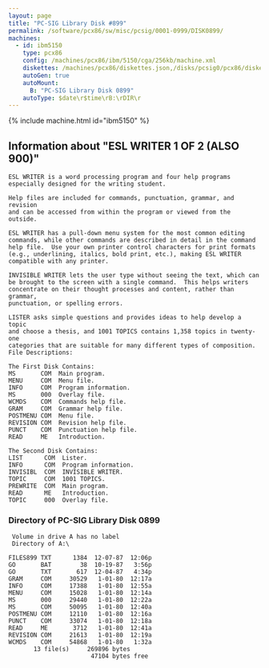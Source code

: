 ```yaml
---
layout: page
title: "PC-SIG Library Disk #899"
permalink: /software/pcx86/sw/misc/pcsig/0001-0999/DISK0899/
machines:
  - id: ibm5150
    type: pcx86
    config: /machines/pcx86/ibm/5150/cga/256kb/machine.xml
    diskettes: /machines/pcx86/diskettes.json,/disks/pcsig0/pcx86/diskettes.json
    autoGen: true
    autoMount:
      B: "PC-SIG Library Disk 0899"
    autoType: $date\r$time\rB:\rDIR\r
---
```


{% include machine.html id="ibm5150" %}

## Information about "ESL WRITER 1 OF 2 (ALSO 900)"

    ESL WRITER is a word processing program and four help programs
    especially designed for the writing student.
    
    Help files are included for commands, punctuation, grammar, and revision
    and can be accessed from within the program or viewed from the outside.
    
    ESL WRITER has a pull-down menu system for the most common editing
    commands, while other commands are described in detail in the command
    help file.  Use your own printer control characters for print formats
    (e.g., underlining, italics, bold print, etc.), making ESL WRITER
    compatible with any printer.
    
    INVISIBLE WRITER lets the user type without seeing the text, which can
    be brought to the screen with a single command.  This helps writers
    concentrate on their thought processes and content, rather than grammar,
    punctuation, or spelling errors.
    
    LISTER asks simple questions and provides ideas to help develop a topic
    and choose a thesis, and 1001 TOPICS contains 1,358 topics in twenty-one
    categories that are suitable for many different types of composition.
    File Descriptions:
    
    The First Disk Contains:
    MS       COM  Main program.
    MENU     COM  Menu file.
    INFO     COM  Program information.
    MS       000  Overlay file.
    WCMDS    COM  Commands help file.
    GRAM     COM  Grammar help file.
    POSTMENU COM  Menu file.
    REVISION COM  Revision help file.
    PUNCT    COM  Punctuation help file.
    READ     ME   Introduction.
    
    The Second Disk Contains:
    LIST      COM  Lister.
    INFO      COM  Program information.
    INVISIBL  COM  INVISIBLE WRITER.
    TOPIC     COM  1001 TOPICS.
    PREWRITE  COM  Main program.
    READ      ME   Introduction.
    TOPIC     000  Overlay file.

### Directory of PC-SIG Library Disk 0899

     Volume in drive A has no label
     Directory of A:\

    FILES899 TXT      1384  12-07-87  12:06p
    GO       BAT        38  10-19-87   3:56p
    GO       TXT       617  12-04-87   4:34p
    GRAM     COM     30529   1-01-80  12:17a
    INFO     COM     17388   1-01-80  12:55a
    MENU     COM     15028   1-01-80  12:14a
    MS       000     29440   1-01-80  12:22a
    MS       COM     50095   1-01-80  12:40a
    POSTMENU COM     12110   1-01-80  12:16a
    PUNCT    COM     33074   1-01-80  12:18a
    READ     ME       3712   1-01-80  12:41a
    REVISION COM     21613   1-01-80  12:19a
    WCMDS    COM     54868   1-01-80   1:32a
           13 file(s)     269896 bytes
                           47104 bytes free
